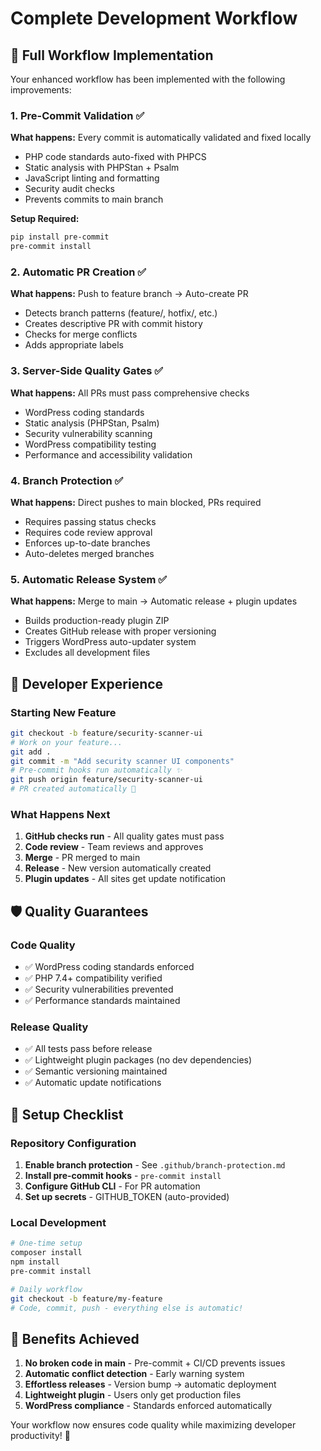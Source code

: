 # Complete Development Workflow

## 🔄 Full Workflow Implementation

Your enhanced workflow has been implemented with the following improvements:

### 1. Pre-Commit Validation ✅
**What happens:** Every commit is automatically validated and fixed locally
- PHP code standards auto-fixed with PHPCS
- Static analysis with PHPStan + Psalm
- JavaScript linting and formatting
- Security audit checks
- Prevents commits to main branch

**Setup Required:**
```bash
pip install pre-commit
pre-commit install
```

### 2. Automatic PR Creation ✅
**What happens:** Push to feature branch → Auto-create PR
- Detects branch patterns (feature/, hotfix/, etc.)
- Creates descriptive PR with commit history
- Checks for merge conflicts
- Adds appropriate labels

### 3. Server-Side Quality Gates ✅
**What happens:** All PRs must pass comprehensive checks
- WordPress coding standards
- Static analysis (PHPStan, Psalm)
- Security vulnerability scanning
- WordPress compatibility testing
- Performance and accessibility validation

### 4. Branch Protection ✅
**What happens:** Direct pushes to main blocked, PRs required
- Requires passing status checks
- Requires code review approval
- Enforces up-to-date branches
- Auto-deletes merged branches

### 5. Automatic Release System ✅
**What happens:** Merge to main → Automatic release + plugin updates
- Builds production-ready plugin ZIP
- Creates GitHub release with proper versioning
- Triggers WordPress auto-updater system
- Excludes all development files

## 🚀 Developer Experience

### Starting New Feature
```bash
git checkout -b feature/security-scanner-ui
# Work on your feature...
git add .
git commit -m "Add security scanner UI components"
# Pre-commit hooks run automatically ✨
git push origin feature/security-scanner-ui
# PR created automatically 🎯
```

### What Happens Next
1. **GitHub checks run** - All quality gates must pass
2. **Code review** - Team reviews and approves
3. **Merge** - PR merged to main
4. **Release** - New version automatically created
5. **Plugin updates** - All sites get update notification

## 🛡️ Quality Guarantees

### Code Quality
- ✅ WordPress coding standards enforced
- ✅ PHP 7.4+ compatibility verified
- ✅ Security vulnerabilities prevented
- ✅ Performance standards maintained

### Release Quality
- ✅ All tests pass before release
- ✅ Lightweight plugin packages (no dev dependencies)
- ✅ Semantic versioning maintained
- ✅ Automatic update notifications

## 🔧 Setup Checklist

### Repository Configuration
1. **Enable branch protection** - See `.github/branch-protection.md`
2. **Install pre-commit hooks** - `pre-commit install`
3. **Configure GitHub CLI** - For PR automation
4. **Set up secrets** - GITHUB_TOKEN (auto-provided)

### Local Development
```bash
# One-time setup
composer install
npm install
pre-commit install

# Daily workflow
git checkout -b feature/my-feature
# Code, commit, push - everything else is automatic!
```

## 🎯 Benefits Achieved

1. **No broken code in main** - Pre-commit + CI/CD prevents issues
2. **Automatic conflict detection** - Early warning system
3. **Effortless releases** - Version bump → automatic deployment
4. **Lightweight plugin** - Users only get production files
5. **WordPress compliance** - Standards enforced automatically

Your workflow now ensures code quality while maximizing developer productivity! 🚀